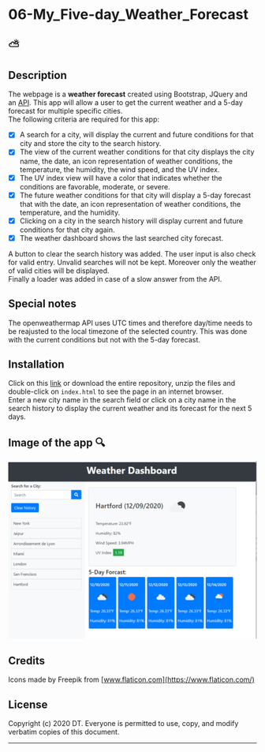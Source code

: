 # 06-My_Five-day_Weather_Forecast
:partly_sunny:
---

## Description 
The webpage is a __weather forecast__ created using Bootstrap, JQuery and an [API]. This app will allow a user to get the current weather and a 5-day forecast for multiple specific cities.   
The following criteria are required for this app:  
- [X] A search for a city, will display the current and future conditions for that city and store the city to the search history.  
- [X] The view of the current weather conditions for that city displays the city name, the date, an icon representation of weather conditions, the temperature, the humidity, the wind speed, and the UV index.    
- [X] The UV index view will have a color that indicates whether the conditions are favorable, moderate, or severe.  
- [X] The future weather conditions for that city will display a 5-day forecast that with the date, an icon representation of weather conditions, the temperature, and the humidity.  
- [X] Clicking on a city in the search history will display current and future conditions for that city again.  
- [X] The weather dashboard shows the last searched city forecast.  
  
A button to clear the search history was added. The user input is also check for valid entry. Unvalid searches will not be kept. Moreover only the weather of valid cities will be displayed.  
Finally a loader was added in case of a slow answer from the API.  

## Special notes
The openweathermap API uses UTC times and therefore day/time needs to be reajusted to the local timezone of the selected country. This was done with the current conditions but not with the 5-day forecast.

## Installation

Click on this [link] or download the entire repository, unzip the files and double-click on `index.html` to see the page in an internet browser.  
Enter a new city name in the search field or click on a city name in the search history to display the current weather and its forecast for the next 5 days. 


## Image of the app :mag:

![My_5-day_weather_forecast](./assets/images/snippet.PNG)

## Credits
 
Icons made by Freepik from [www.flaticon.com](https://www.flaticon.com/)


## License

Copyright (c) 2020 DT. Everyone is permitted to use, copy, and modify verbatim copies of this document.

---
[link]: https://delph-sunny.github.io/06-My_5-day_Weather_Forecast/
[API]: https://openweathermap.org/api
